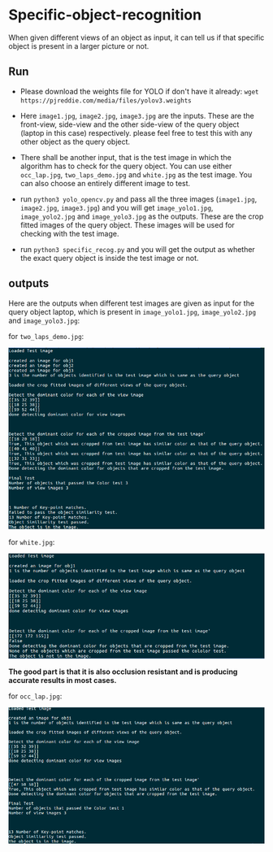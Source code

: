 # Specific-object-recognition
When given different views of an object as input, it can tell us if that specific object is present in a larger picture or not.

## Run
- Please download the weights file for YOLO if don't have it already:
  `wget https://pjreddie.com/media/files/yolov3.weights`
- Here `image1.jpg`, `image2.jpg`, `image3.jpg` are the inputs. These are the front-view, side-view and the other side-view of the query object (laptop in this case) respectively. please feel free to test this with any other object as the query object.

- There shall be another input, that is the test image in which the algorithm has to check for the query object. You can use either `occ_lap.jpg`, `two_laps_demo.jpg` and `white.jpg` as the test image. You can also choose an entirely different image to test.
- run `python3 yolo_opencv.py` and pass all the three images (`image1.jpg`, `image2.jpg`, `image3.jpg`) and you will get `image_yolo1.jpg`, `image_yolo2.jpg` and `image_yolo3.jpg` as the outputs. These are the crop fitted images of the query object. These images will be used for checking with the test image.
- run `python3 specific_recog.py` and you will get the output as whether the exact query object is inside the test image or not.

## outputs

Here are the outputs when different test images are given as input for the query object laptop, which is present in `image_yolo1.jpg`, `image_yolo2.jpg` and `image_yolo3.jpg`:

for `two_laps_demo.jpg`:

![output_two_laps_demo](https://github.com/nvinayvarma189/Specific-object-recognition/blob/master/output_imgs/output_two_laps_demo.png)

for `white.jpg`:

![output_white](https://github.com/nvinayvarma189/Specific-object-recognition/blob/master/output_imgs/output_white.png)

**The good part is that it is also occlusion resistant and is producing accurate results in most cases.**

for `occ_lap.jpg`:

![output_occ_lap](https://github.com/nvinayvarma189/Specific-object-recognition/blob/master/output_imgs/output_occ_lap.png)
